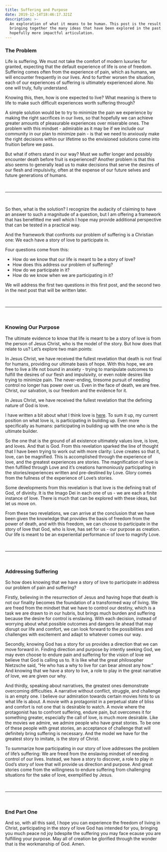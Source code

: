 ```yaml
---
title: Suffering and Purpose
date: 2019-12-14T18:46:17.321Z
description: >-
  An exploration of what it means to be human. This post is the result of
  bringing together the many ideas that have been explored in the past into a
  hopefully more impactful articulation.
---
```

### The Problem

Life is suffering. We must not take the comfort of modern luxuries for granted, expecting that the default experience of life is one of freedom. Suffering comes often from the experience of pain, which as humans, we will encounter frequently in our lives. And to further worsen the situation, each of our experiences of suffering is ultimately experienced alone. No one will truly, fully understand.

Knowing this, then, how is one expected to live? What meaning is there to life to make such difficult experiences worth suffering through?

A simple solution would be to try to minimize the pain we experience by making the right sacrifices in our lives, so that hopefully we can achieve greater amounts of pleasurable experiences over miserable ones. The problem with this mindset - admirable as it may be if we include our community in our plan to minimize pain - is that we need to anxiously make the right decisions within our lifetime so the envisioned solutions come into fruition before we pass. 

But what if others stand in our way? Must we suffer longer and possibly encounter death before fruit is experienced? Another problem is that this also seems to generally lead us to make decisions that serve the desires of our flesh and impulsivity, often at the expense of our future selves and future generations of humans.

<br>

- - -

<br>

So then, what is the solution? I recognize the audacity of claiming to have an answer to such a magnitude of a question, but I am offering a framework that has benefitted me well which I hope may provide additional perspective that can be tested in a practical way.

And the framework that confronts our problem of suffering is a Christian one: We each have a story of love to participate in.

Four questions come from this: 

* How do we know that our life is meant to be a story of love? 
* How does this address our problem of suffering? 
* How do we participate in it? 
* How do we know when we are participating in it?

We will address the first two questions in this first post, and the second two in the next post that will be written later.

<br>

- - -

<br>

### Knowing Our Purpose

The ultimate evidence to know that life is meant to be a story of love is from the person of Jesus Christ, who is the model of the story. But how does that relate to us? Let’s explore two main points:

In Jesus Christ, we have received the fullest revelation that death is not final for humans, providing our ultimate basis of hope. With this hope, we are free to live a life not bound in anxiety - trying to manipulate outcomes to fulfill the desires of our flesh and impulsivity, or even noble desires like trying to minimize pain. The never-ending, tiresome pursuit of needing control no longer has power over us. Even in the face of death, we are free. Christ, our salvation, is our freedom and the evidence for it.

In Jesus Christ, we have received the fullest revelation that the defining nature of God is love.

I have written a bit about what I think love is [here](https://gabecreates.ca/post/love-an-exploration-of-god/). To sum it up, my current position on what love is, is participating in building up. Even more specifically as humans: participating in building up with the one who is the ultimate builder. 

So the one that is the ground of all existence ultimately values love, is love, and loves. And that is God. From this revelation sparked the line of thought that I have been trying to work out with more clarity: Love creates so that it, love, can be magnified. This is accomplished through the experience of love, and the greatest experiences are stories. The magnification of love is then fulfilled through Love and it’s creations harmoniously participating in the stories/experiences written and pre-destined by Love. Glory comes from the fullness of the experience of Love’s stories.

Some developments from this revelation is that love is the defining trait of God, of divinity. It is the Imago Dei in each one of us - we are each a finite instance of love. There is much that can be explored with these ideas, but let us move on.

From these two revelations, we can arrive at the conclusion that we have been given the knowledge that provides the basis of freedom from the power of death, and with this freedom, we can choose to participate in the story of love that God, who is love, has set for us - our purpose as creation. Our life is meant to be an experiential performance of love to magnify Love.

<br>

- - -

<br>

### Addressing Suffering

So how does knowing that we have a story of love to participate in address our problem of pain and suffering?

Firstly, believing in the resurrection of Jesus and having hope that death is not our finality becomes the foundation of a transformed way of living. We are freed from the mindset that we have to control our destiny, which is a task we are drawn to in our hubris, but brings much burden and suffering because the desire for control is enslaving. With each decision, instead of worrying about what possible outcomes and dangers lie ahead that may disrupt our life and comfort, we can look forward to the possibilities and challenges with excitement and adapt to whatever comes our way.

Secondly, knowing God has a story for us provides a direction that we can move forward in. Finding direction and purpose by intently seeking God, we may even choose to endure pain and suffering for the vision of love we believe that God is calling us to. It is like what the great philosopher Nietzsche said, “He who has a why to live for can bear almost any how.” And knowing that we have a story to live, a role to play in the great narrative of love, we are given our why.

And thirdly, speaking about narratives, the greatest ones demonstrate overcoming difficulties. A narrative without conflict, struggle, and challenge is an empty one. I believe our admiration towards certain movies hints to us what life is about. A movie with a protagonist in a perpetual state of bliss and comfort is not one that is desirable to watch. A movie where the protagonist has to confront suffering, endure pain, but overcomes it for something greater, especially the call of love, is much more desirable. Like the movies we admire, we admire people who have great stories. To be one of these people with great stories, an acceptance of challenge that will definitely bring suffering is necessary.
 And the model we have for the greatest story to imitate, is the story of Christ.

To summarize how participating in our story of love addresses the problem of life’s suffering: We are freed from the enslaving mindset of needing control of our lives. Instead, we have a story to discover, a role to play in God’s story of love that will provide us direction and purpose. And great stories come from the willingness to endure suffering from challenging situations for the sake of love, exemplified by Jesus.

<br>

- - -

<br>

### End Part One

And so, with all this said, I hope you can experience the freedom of living in Christ, participating in the story of love God has intended for you, bringing you much peace nd joy bdespite the suffering you may face ecause you are fulfilling your purpose. May all of creation be glorified through the wonder that is the workmanship of God. Amen.

